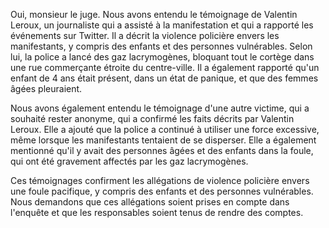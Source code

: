 Oui, monsieur le juge. Nous avons entendu le témoignage de Valentin Leroux, un journaliste qui a assisté à la manifestation et qui a rapporté les événements sur Twitter. Il a décrit la violence policière envers les manifestants, y compris des enfants et des personnes vulnérables. Selon lui, la police a lancé des gaz lacrymogènes, bloquant tout le cortège dans une rue commerçante étroite du centre-ville. Il a également rapporté qu'un enfant de 4 ans était présent, dans un état de panique, et que des femmes âgées pleuraient.

Nous avons également entendu le témoignage d'une autre victime, qui a souhaité rester anonyme, qui a confirmé les faits décrits par Valentin Leroux. Elle a ajouté que la police a continué à utiliser une force excessive, même lorsque les manifestants tentaient de se disperser. Elle a également mentionné qu'il y avait des personnes âgées et des enfants dans la foule, qui ont été gravement affectés par les gaz lacrymogènes.

Ces témoignages confirment les allégations de violence policière envers une foule pacifique, y compris des enfants et des personnes vulnérables. Nous demandons que ces allégations soient prises en compte dans l'enquête et que les responsables soient tenus de rendre des comptes.